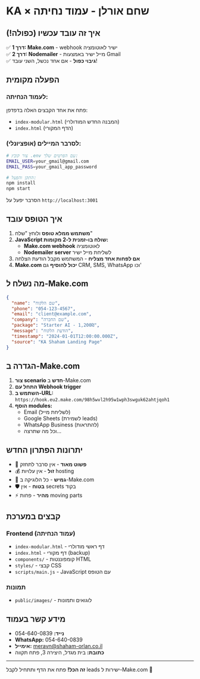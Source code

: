# KA × שחם אורלן - עמוד נחיתה

## איך זה עובד עכשיו (כפולה!)

✅ **דרך 1: Make.com** - webhook ישיר לאוטומציה  
✅ **דרך 2: Nodemailer** - מייל ישיר באמצעות Gmail  
✅ **גיבוי כפול** - אם אחד נכשל, השני עובד!

## הפעלה מקומית

### לעמוד הנחיתה:
פתח את אחד הקבצים האלה בדפדפן:
- `index-modular.html` (המבנה החדש המודולרי)
- `index.html` (הדף המקורי)

### לסרבר המיילים (אופציונלי):
```bash
# צור קובץ .env עם הפרטים שלך:
EMAIL_USER=your_gmail@gmail.com
EMAIL_PASS=your_gmail_app_password

# התקן והפעל:
npm install
npm start
```

הסרבר יפעל על `http://localhost:3001`

## איך הטופס עובד

1. **משתמש ממלא טופס** ולוחץ "שלח"
2. **JavaScript שולח בו-זמנית ל-2 מקומות:**
   - **Make.com webhook** לאוטומציה
   - **Nodemailer server** לשליחת מייל ישיר
3. **אם לפחות אחד מצליח** - המשתמש מקבל הודעת הצלחה
4. **Make.com יכול להוסיף** גם CRM, SMS, WhatsApp וכו'

## מה נשלח ל-Make.com

```json
{
  "name": "שם הלקוח",
  "phone": "054-123-4567", 
  "email": "client@example.com",
  "company": "שם החברה",
  "package": "Starter AI - 1,200₪",
  "message": "הודעת הלקוח",
  "timestamp": "2024-01-01T12:00:00.000Z",
  "source": "KA Shaham Landing Page"
}
```

## הגדרה ב-Make.com

1. **צור scenario חדש** ב-Make.com
2. **התחל עם Webhook trigger**
3. **השתמש ב-URL:** `https://hook.eu2.make.com/98h5wvl2h95w1wph3swguk62ahtjqoh1`
4. **הוסף modules:**
   - Email (לשליחת מייל)
   - Google Sheets (לשמירת leads)
   - WhatsApp Business (להתראות)
   - וכל מה שתרצה...

## יתרונות הפתרון החדש

- 🚀 **פשוט מאוד** - אין סרבר לתחזק
- 💰 **זול** - אין עלויות hosting
- 🔧 **גמיש** - כל הלוגיקה ב-Make.com
- 🛡️ **בטוח** - אין secrets בקוד
- ⚡ **מהיר** - פחות moving parts

## קבצים במערכת

### Frontend (עמוד הנחיתה)
- `index-modular.html` - דף ראשי מודולרי
- `index.html` - דף מקורי (backup)
- `components/` - קומפוננטות HTML
- `styles/` - קבצי CSS
- `scripts/main.js` - JavaScript עם הטופס

### תמונות
- `public/images/` - לוגואים ותמונות

## מידע קשר בעמוד

- **נייד:** 054-640-0839
- **WhatsApp:** 054-640-0839
- **אימייל:** meravn@shaham-orlan.co.il  
- **כתובת:** בית מגדל, היצירה 3, פתח תקווה

---

**זה הכל!** פתח את הדף ותתחיל לקבל leads ישירות ל-Make.com 🎉 